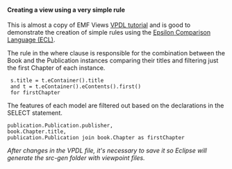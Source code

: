 #### Creating a view using a very simple rule

This is almost a copy of EMF Views [VPDL tutorial](https://www.atlanmod.org/emfviews/manual/user.html#writing-a-vpdl-file) and is good to demonstrate the creation of simple rules using the [Epsilon Comparison Language (ECL)](https://www.eclipse.org/epsilon/doc/ecl/).

The rule in the where clause is responsible for the combination between the Book and the Publication instances comparing their titles and filtering just the first Chapter of each instance. 

```
 s.title = t.eContainer().title
 and t = t.eContainer().eContents().first()
 for firstChapter
```

The features of each model are filtered out based on the declarations in the SELECT statement.

```
publication.Publication.publisher,
book.Chapter.title,
publication.Publication join book.Chapter as firstChapter
```

*After changes in the VPDL file, it's necessary to save it so Eclipse will generate the src-gen folder with viewpoint files.*